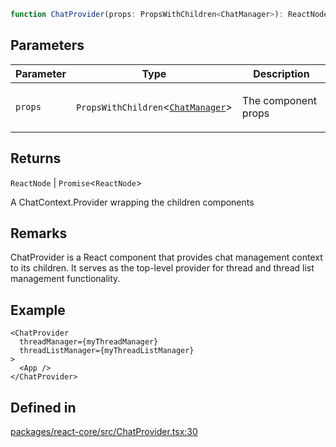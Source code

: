 ```ts
function ChatProvider(props: PropsWithChildren<ChatManager>): ReactNode | Promise<ReactNode>
```

## Parameters

<table>
<thead>
<tr>
<th>Parameter</th>
<th>Type</th>
<th>Description</th>
</tr>
</thead>
<tbody>
<tr>
<td>

`props`

</td>
<td>

`PropsWithChildren`\<[`ChatManager`](../type-aliases/ChatManager.md)\>

</td>
<td>

The component props

</td>
</tr>
</tbody>
</table>

## Returns

`ReactNode` \| `Promise`\<`ReactNode`\>

A ChatContext.Provider wrapping the children components

## Remarks

ChatProvider is a React component that provides chat management context to its children.
It serves as the top-level provider for thread and thread list management functionality.

## Example

```tsx
<ChatProvider
  threadManager={myThreadManager}
  threadListManager={myThreadListManager}
>
  <App />
</ChatProvider>
```

## Defined in

[packages/react-core/src/ChatProvider.tsx:30](https://github.com/thesysdev/crayonai/blob/b70189f61d5ac903b473d12565e61a38c72453b2/frontend-sdk/packages/react-core/src/ChatProvider.tsx#L30)
